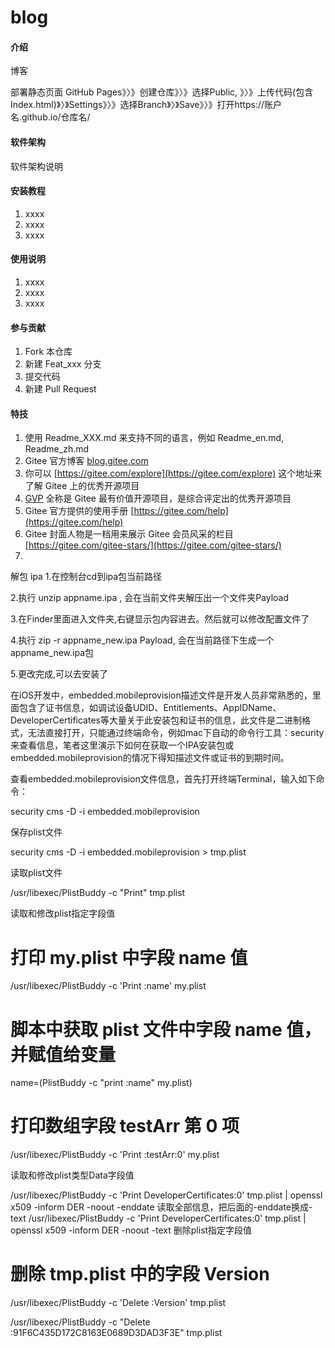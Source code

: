 # blog

#### 介绍
博客


部署静态页面
GitHub Pages》〉》创建仓库》〉》选择Public, 》〉》上传代码(包含Index.html)》〉》Settings》〉》选择Branch》〉》Save》〉》打开https://账户名.github.io/仓库名/

#### 软件架构
软件架构说明


#### 安装教程

1.  xxxx
2.  xxxx
3.  xxxx

#### 使用说明

1.  xxxx
2.  xxxx
3.  xxxx

#### 参与贡献

1.  Fork 本仓库
2.  新建 Feat_xxx 分支
3.  提交代码
4.  新建 Pull Request


#### 特技

1.  使用 Readme\_XXX.md 来支持不同的语言，例如 Readme\_en.md, Readme\_zh.md
2.  Gitee 官方博客 [blog.gitee.com](https://blog.gitee.com)
3.  你可以 [https://gitee.com/explore](https://gitee.com/explore) 这个地址来了解 Gitee 上的优秀开源项目
4.  [GVP](https://gitee.com/gvp) 全称是 Gitee 最有价值开源项目，是综合评定出的优秀开源项目
5.  Gitee 官方提供的使用手册 [https://gitee.com/help](https://gitee.com/help)
6.  Gitee 封面人物是一档用来展示 Gitee 会员风采的栏目 [https://gitee.com/gitee-stars/](https://gitee.com/gitee-stars/)
7.  

解包 ipa
1.在控制台cd到ipa包当前路径

2.执行  unzip  appname.ipa , 会在当前文件夹解压出一个文件夹Payload

3.在Finder里面进入文件夹,右键显示包内容进去。然后就可以修改配置文件了

4.执行  zip -r appname_new.ipa Payload, 会在当前路径下生成一个appname_new.ipa包

5.更改完成,可以去安装了



在iOS开发中，embedded.mobileprovision描述文件是开发人员非常熟悉的，里面包含了证书信息，如调试设备UDID、Entitlements、AppIDName、DeveloperCertificates等大量关于此安装包和证书的信息，此文件是二进制格式，无法直接打开，只能通过终端命令，例如mac下自动的命令行工具：security来查看信息，笔者这里演示下如何在获取一个IPA安装包或embedded.mobileprovision的情况下得知描述文件或证书的到期时间。

查看embedded.mobileprovision文件信息，首先打开终端Terminal，输入如下命令：

security cms -D -i embedded.mobileprovision



保存plist文件

security cms -D -i embedded.mobileprovision > tmp.plist

读取plist文件

/usr/libexec/PlistBuddy -c "Print" tmp.plist

读取和修改plist指定字段值

# 打印 my.plist 中字段 name 值
/usr/libexec/PlistBuddy -c 'Print :name' my.plist
 
# 脚本中获取 plist 文件中字段 name 值，并赋值给变量
name=$($PlistBuddy -c "print :name" my.plist)
 
# 打印数组字段 testArr 第 0 项
/usr/libexec/PlistBuddy -c 'Print :testArr:0' my.plist

读取和修改plist类型Data字段值

/usr/libexec/PlistBuddy -c 'Print DeveloperCertificates:0' tmp.plist | openssl x509 -inform DER -noout -enddate
读取全部信息，把后面的-enddate换成-text
/usr/libexec/PlistBuddy -c 'Print DeveloperCertificates:0' tmp.plist | openssl x509 -inform DER -noout -text
删除plist指定字段值

# 删除 tmp.plist 中的字段 Version
/usr/libexec/PlistBuddy -c 'Delete :Version' tmp.plist
 
/usr/libexec/PlistBuddy -c "Delete :91F6C435D172C8163E0689D3DAD3F3E" tmp.plist




